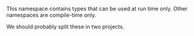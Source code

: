 This namespace contains types that can be used at run time only. Other namespaces are compile-time only.

We should probably split these in two projects.